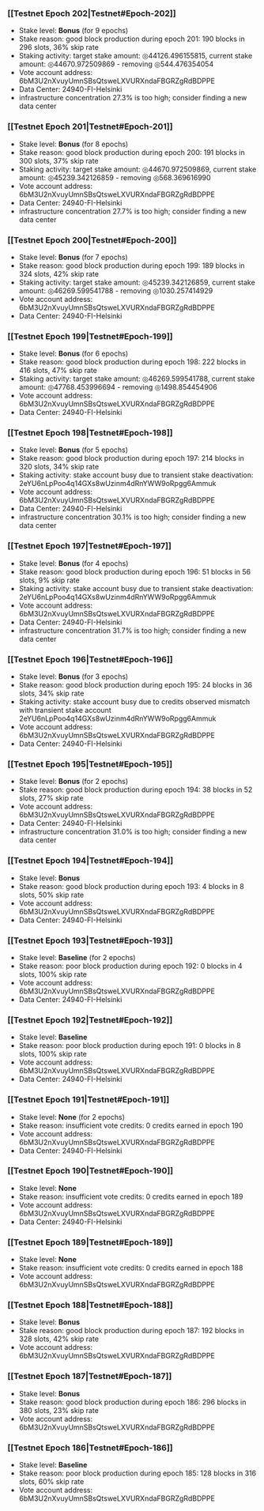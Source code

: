 ### [[Testnet Epoch 202|Testnet#Epoch-202]]
* Stake level: **Bonus** (for 9 epochs)
* Stake reason: good block production during epoch 201: 190 blocks in 296 slots, 36% skip rate
* Staking activity: target stake amount: ◎44126.496155815, current stake amount: ◎44670.972509869 - removing ◎544.476354054
* Vote account address: 6bM3U2nXvuyUmnSBsQtsweLXVURXndaFBGRZgRdBDPPE
* Data Center: 24940-FI-Helsinki
* infrastructure concentration 27.3% is too high; consider finding a new data center
### [[Testnet Epoch 201|Testnet#Epoch-201]]
* Stake level: **Bonus** (for 8 epochs)
* Stake reason: good block production during epoch 200: 191 blocks in 300 slots, 37% skip rate
* Staking activity: target stake amount: ◎44670.972509869, current stake amount: ◎45239.342126859 - removing ◎568.369616990
* Vote account address: 6bM3U2nXvuyUmnSBsQtsweLXVURXndaFBGRZgRdBDPPE
* Data Center: 24940-FI-Helsinki
* infrastructure concentration 27.7% is too high; consider finding a new data center
### [[Testnet Epoch 200|Testnet#Epoch-200]]
* Stake level: **Bonus** (for 7 epochs)
* Stake reason: good block production during epoch 199: 189 blocks in 324 slots, 42% skip rate
* Staking activity: target stake amount: ◎45239.342126859, current stake amount: ◎46269.599541788 - removing ◎1030.257414929
* Vote account address: 6bM3U2nXvuyUmnSBsQtsweLXVURXndaFBGRZgRdBDPPE
* Data Center: 24940-FI-Helsinki
### [[Testnet Epoch 199|Testnet#Epoch-199]]
* Stake level: **Bonus** (for 6 epochs)
* Stake reason: good block production during epoch 198: 222 blocks in 416 slots, 47% skip rate
* Staking activity: target stake amount: ◎46269.599541788, current stake amount: ◎47768.453996694 - removing ◎1498.854454906
* Vote account address: 6bM3U2nXvuyUmnSBsQtsweLXVURXndaFBGRZgRdBDPPE
* Data Center: 24940-FI-Helsinki
### [[Testnet Epoch 198|Testnet#Epoch-198]]
* Stake level: **Bonus** (for 5 epochs)
* Stake reason: good block production during epoch 197: 214 blocks in 320 slots, 34% skip rate
* Staking activity: stake account busy due to transient stake deactivation: 2eYU6nLpPoo4q14GXs8wUzinm4dRnYWW9oRpgg6Ammuk
* Vote account address: 6bM3U2nXvuyUmnSBsQtsweLXVURXndaFBGRZgRdBDPPE
* Data Center: 24940-FI-Helsinki
* infrastructure concentration 30.1% is too high; consider finding a new data center
### [[Testnet Epoch 197|Testnet#Epoch-197]]
* Stake level: **Bonus** (for 4 epochs)
* Stake reason: good block production during epoch 196: 51 blocks in 56 slots, 9% skip rate
* Staking activity: stake account busy due to transient stake deactivation: 2eYU6nLpPoo4q14GXs8wUzinm4dRnYWW9oRpgg6Ammuk
* Vote account address: 6bM3U2nXvuyUmnSBsQtsweLXVURXndaFBGRZgRdBDPPE
* Data Center: 24940-FI-Helsinki
* infrastructure concentration 31.7% is too high; consider finding a new data center
### [[Testnet Epoch 196|Testnet#Epoch-196]]
* Stake level: **Bonus** (for 3 epochs)
* Stake reason: good block production during epoch 195: 24 blocks in 36 slots, 34% skip rate
* Staking activity: stake account busy due to credits observed mismatch with transient stake account 2eYU6nLpPoo4q14GXs8wUzinm4dRnYWW9oRpgg6Ammuk
* Vote account address: 6bM3U2nXvuyUmnSBsQtsweLXVURXndaFBGRZgRdBDPPE
* Data Center: 24940-FI-Helsinki
### [[Testnet Epoch 195|Testnet#Epoch-195]]
* Stake level: **Bonus** (for 2 epochs)
* Stake reason: good block production during epoch 194: 38 blocks in 52 slots, 27% skip rate
* Vote account address: 6bM3U2nXvuyUmnSBsQtsweLXVURXndaFBGRZgRdBDPPE
* Data Center: 24940-FI-Helsinki
* infrastructure concentration 31.0% is too high; consider finding a new data center
### [[Testnet Epoch 194|Testnet#Epoch-194]]
* Stake level: **Bonus**
* Stake reason: good block production during epoch 193: 4 blocks in 8 slots, 50% skip rate
* Vote account address: 6bM3U2nXvuyUmnSBsQtsweLXVURXndaFBGRZgRdBDPPE
* Data Center: 24940-FI-Helsinki
### [[Testnet Epoch 193|Testnet#Epoch-193]]
* Stake level: **Baseline** (for 2 epochs)
* Stake reason: poor block production during epoch 192: 0 blocks in 4 slots, 100% skip rate 
* Vote account address: 6bM3U2nXvuyUmnSBsQtsweLXVURXndaFBGRZgRdBDPPE
* Data Center: 24940-FI-Helsinki
### [[Testnet Epoch 192|Testnet#Epoch-192]]
* Stake level: **Baseline**
* Stake reason: poor block production during epoch 191: 0 blocks in 8 slots, 100% skip rate 
* Vote account address: 6bM3U2nXvuyUmnSBsQtsweLXVURXndaFBGRZgRdBDPPE
* Data Center: 24940-FI-Helsinki
### [[Testnet Epoch 191|Testnet#Epoch-191]]
* Stake level: **None** (for 2 epochs)
* Stake reason: insufficient vote credits: 0 credits earned in epoch 190
* Vote account address: 6bM3U2nXvuyUmnSBsQtsweLXVURXndaFBGRZgRdBDPPE
* Data Center: 24940-FI-Helsinki
### [[Testnet Epoch 190|Testnet#Epoch-190]]
* Stake level: **None**
* Stake reason: insufficient vote credits: 0 credits earned in epoch 189
* Vote account address: 6bM3U2nXvuyUmnSBsQtsweLXVURXndaFBGRZgRdBDPPE
* Data Center: 24940-FI-Helsinki
### [[Testnet Epoch 189|Testnet#Epoch-189]]
* Stake level: **None**
* Stake reason: insufficient vote credits: 0 credits earned in epoch 188
* Vote account address: 6bM3U2nXvuyUmnSBsQtsweLXVURXndaFBGRZgRdBDPPE
### [[Testnet Epoch 188|Testnet#Epoch-188]]
* Stake level: **Bonus**
* Stake reason: good block production during epoch 187: 192 blocks in 328 slots, 42% skip rate
* Vote account address: 6bM3U2nXvuyUmnSBsQtsweLXVURXndaFBGRZgRdBDPPE
### [[Testnet Epoch 187|Testnet#Epoch-187]]
* Stake level: **Bonus**
* Stake reason: good block production during epoch 186: 296 blocks in 380 slots, 23% skip rate
* Vote account address: 6bM3U2nXvuyUmnSBsQtsweLXVURXndaFBGRZgRdBDPPE
### [[Testnet Epoch 186|Testnet#Epoch-186]]
* Stake level: **Baseline**
* Stake reason: poor block production during epoch 185: 128 blocks in 316 slots, 60% skip rate 
* Vote account address: 6bM3U2nXvuyUmnSBsQtsweLXVURXndaFBGRZgRdBDPPE